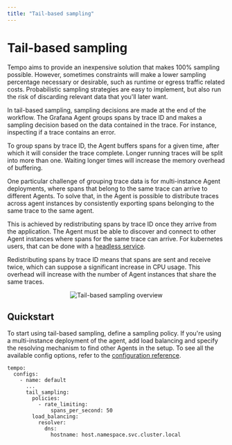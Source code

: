 ```yaml
---
title: "Tail-based sampling"
---
```


# Tail-based sampling

Tempo aims to provide an inexpensive solution that makes 100% sampling possible.
However, sometimes constraints will make a lower sampling percentage necessary or desirable,
such as runtime or egress traffic related costs.
Probabilistic sampling strategies are easy to implement,
but also run the risk of discarding relevant data that you'll later want.

In tail-based sampling, sampling decisions are made at the end of the workflow.
The Grafana Agent groups spans by trace ID and makes a sampling decision based on the data contained in the trace.
For instance, inspecting if a trace contains an error.

To group spans by trace ID, the Agent buffers spans for a given time,
after which it will consider the trace complete.
Longer running traces will be split into more than one.
Waiting longer times will increase the memory overhead of buffering.

One particular challenge of grouping trace data is for multi-instance Agent deployments,
where spans that belong to the same trace can arrive to different Agents.
To solve that, in the Agent is possible to distribute traces across agent instances by consistently exporting spans belonging to the same trace to the same agent.

This is achieved by redistributing spans by trace ID once they arrive from the application.
The Agent must be able to discover and connect to other Agent instances where spans for the same trace can arrive.
For kubernetes users, that can be done with a [headless service](https://kubernetes.io/docs/concepts/services-networking/service/#headless-services).

Redistributing spans by trace ID means that spans are sent and receive twice,
which can suppose a significant increase in CPU usage.
This overhead will increase with the number of Agent instances that share the same traces.

<p align="center"><img src="../tail-based-sampling.png" alt="Tail-based sampling overview"></p>

## Quickstart

To start using tail-based sampling, define a sampling policy.
If you're using a multi-instance deployment of the agent,
add load balancing and specify the resolving mechanism to find other Agents in the setup.
To see all the available config options, refer to the [configuration reference](https://github.com/grafana/agent/blob/main/docs/configuration-reference.md#tempo_instance_config).

```
tempo:
  configs:
    - name: default
      ...
      tail_sampling:
        policies:
          - rate_limiting:
              spans_per_second: 50
        load_balancing:
          resolver:
            dns:
              hostname: host.namespace.svc.cluster.local
```

